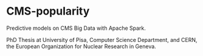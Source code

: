 # CMS-popularity
Predictive models on CMS Big Data with Apache Spark.

PhD Thesis at University of Pisa, Computer Science Department, and CERN, the European Organization for Nuclear Research in Geneva.  
